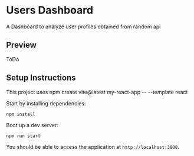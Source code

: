 # Users Dashboard

A Dashboard to analyze user profiles obtained from random api

## Preview

ToDo

## Setup Instructions

This project uses npm create vite@latest my-react-app -- --template react

Start by installing dependencies:

```
npm install
```

Boot up a dev server:

```
npm run start
```

You should be able to access the application at `http://localhost:3000`.